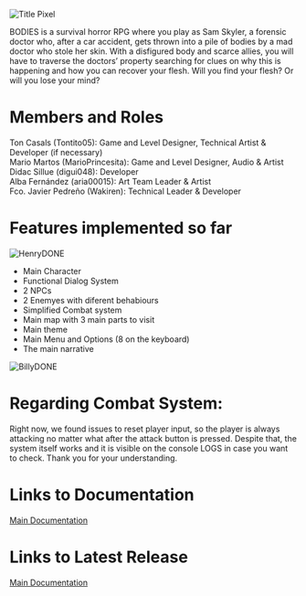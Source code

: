 ![Title Pixel](https://github.com/user-attachments/assets/d3ea35d2-2939-4e64-93b9-389c18da1ee3)

BODIES is a survival horror RPG where you play as Sam Skyler, a forensic doctor who, after a car accident, gets thrown into a pile of bodies by a mad doctor who stole her skin. With a disfigured body and scarce allies, you will have to traverse the doctors’ property searching for clues on why this is happening and how you can recover your flesh.
Will you find your flesh? Or will you lose your mind?

# Members and Roles

Ton Casals (Tontito05): Game and Level Designer, Technical Artist & Developer (if necessary)  
Mario Martos (MarioPrincesita): Game and Level Designer, Audio & Artist  
Didac Sillue (digui048): Developer  
Alba Fernández (aria00015): Art Team Leader & Artist  
Fco. Javier Pedreño (Wakiren): Technical Leader & Developer  

# Features implemented so far

![HenryDONE](https://github.com/user-attachments/assets/f3868706-fa4d-4e6d-ad38-1b83e4c56215)

- Main Character
- Functional Dialog System
- 2 NPCs 
- 2 Enemyes with diferent behabiours
- Simplified Combat system
- Main map with 3 main parts to visit
- Main theme
- Main Menu and Options (8 on the keyboard)
- The main narrative
  
![BillyDONE](https://github.com/user-attachments/assets/7768e6eb-7e6d-4005-9813-7ada0b759256)

# Regarding Combat System:

Right now, we found issues to reset player input, so the player is always attacking no matter what after the attack button is pressed. 
Despite that, the system itself works and it is visible on the console LOGS in case you want to check. Thank you for your understanding.

# Links to Documentation
<a href="https://drive.google.com/drive/folders/1i3_Qv9t4M01fuHDAjrKHgk-LapJa3BmO">Main Documentation</a>

# Links to Latest Release
<a href="https://github.com/Wakiren/Bodies/releases/tag/VerticalSlice">Main Documentation</a>

